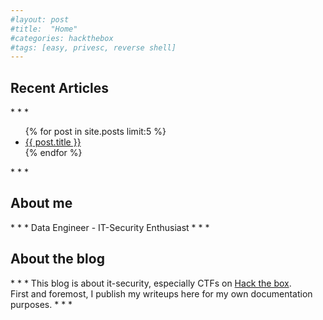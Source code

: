 ```yaml
---
#layout: post
#title:  "Home"
#categories: hackthebox
#tags: [easy, privesc, reverse shell]
---
```


<h2>Recent Articles</h2>
* * *
<ul>
  {% for post in site.posts limit:5 %}
    <li>
      <a href="{{ post.url }}">{{ post.title }}</a>
    </li>
  {% endfor %}
</ul>
* * *
<br>
<h2>About me</h2>
* * * 
Data Engineer - IT-Security Enthusiast
<script src='https://www.hackthebox.eu/badge/113167'></script>
* * * 
<br>
<h2>About the blog</h2>
* * *
This blog is about it-security, especially CTFs on <a href="https://hackthebox.eu">Hack the box</a>.<br> 
First and foremost, I publish my writeups here for my own documentation purposes.
* * *